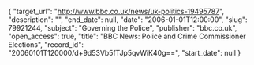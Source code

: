 {
  "target_url": "http://www.bbc.co.uk/news/uk-politics-19495787", 
  "description": "", 
  "end_date": null, 
  "date": "2006-01-01T12:00:00", 
  "slug": 79921244, 
  "subject": "Governing the Police", 
  "publisher": "bbc.co.uk", 
  "open_access": true, 
  "title": "BBC News: Police and Crime Commissioner Elections", 
  "record_id": "20060101T120000/d+9d53Vb5fTJp5qvWiK40g==", 
  "start_date": null
}

